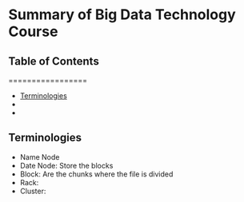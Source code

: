 # Summary of Big Data Technology Course


## Table of Contents
================= 

- [Terminologies](#Terminologies) 
- [](#) 
- []()

## Terminologies
- Name Node
- Date Node: Store the blocks
- Block: Are the chunks where the file is divided 
- Rack: 
- Cluster:

